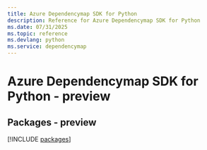 ```yaml
---
title: Azure Dependencymap SDK for Python
description: Reference for Azure Dependencymap SDK for Python
ms.date: 07/31/2025
ms.topic: reference
ms.devlang: python
ms.service: dependencymap
---
```

# Azure Dependencymap SDK for Python - preview
## Packages - preview
[!INCLUDE [packages](dependencymap-index.md)]